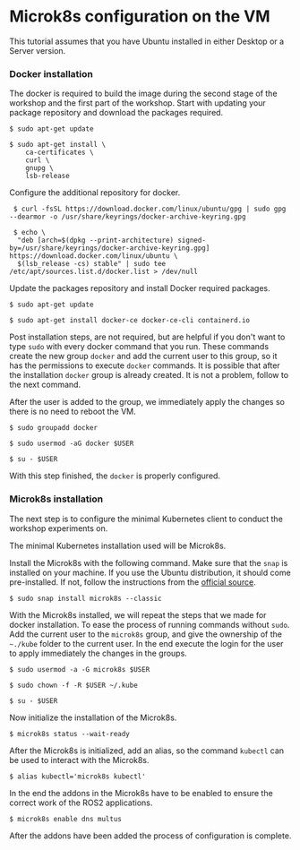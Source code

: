 # Microk8s configuration on the VM

This tutorial assumes that you have Ubuntu installed in either Desktop or a Server version.

### Docker installation

The docker is required to build the image during the second stage of the workshop and the first part of the workshop. 
Start with updating your package repository and download the packages required.

```shell
$ sudo apt-get update

$ sudo apt-get install \
    ca-certificates \
    curl \
    gnupg \
    lsb-release
```

Configure the additional repository for docker.

```shell
 $ curl -fsSL https://download.docker.com/linux/ubuntu/gpg | sudo gpg --dearmor -o /usr/share/keyrings/docker-archive-keyring.gpg

 $ echo \
  "deb [arch=$(dpkg --print-architecture) signed-by=/usr/share/keyrings/docker-archive-keyring.gpg] https://download.docker.com/linux/ubuntu \
  $(lsb_release -cs) stable" | sudo tee /etc/apt/sources.list.d/docker.list > /dev/null

```

Update the packages repository and install Docker required packages.

```shell
$ sudo apt-get update

$ sudo apt-get install docker-ce docker-ce-cli containerd.io
```

Post installation steps, are not required, but are helpful if you don't want to type `sudo` with every docker command that you run.
These commands create the new group `docker` and add the current user to this group, so it has the permissions to execute `docker` commands. It is possible that after the installation `docker` group is already created. It is not a problem, follow to the next command.

After the user is added to the group, we immediately apply the changes so there is no need to reboot the VM.
```shell
$ sudo groupadd docker

$ sudo usermod -aG docker $USER

$ su - $USER
```
With this step finished, the `docker` is properly configured. 


### Microk8s installation

The next step is to configure the minimal Kubernetes client to conduct the workshop experiments on. 

The minimal Kubernetes installation used will be Microk8s. 

Install the Microk8s with the following command. Make sure that the `snap` is installed on your machine. If you use the Ubuntu distribution, it should come pre-installed. If not, follow the instructions from the [official source](https://snapcraft.io/docs/installing-snapd).

```shell
$ sudo snap install microk8s --classic
```

With the Microk8s installed, we will repeat the steps that we made for docker installation. To ease the process of running commands without `sudo`.
Add the current user to the `microk8s` group, and give the ownership of the `~./kube` folder to the current user. In the end execute the login for the user to apply immediately the changes in the groups. 

```shell
$ sudo usermod -a -G microk8s $USER

$ sudo chown -f -R $USER ~/.kube

$ su - $USER
```

Now initialize the installation of the Microk8s. 

```shell
$ microk8s status --wait-ready
```
After the Microk8s is initialized, add an alias, so the command `kubectl` can be used to interact with the Microk8s.
```shell
$ alias kubectl='microk8s kubectl'
```

In the end the addons in the Microk8s have to be enabled to ensure the correct work of the ROS2 applications.
```shell
$ microk8s enable dns multus
```
After the addons have been added the process of configuration is complete.